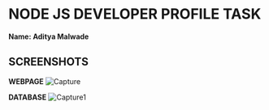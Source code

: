 # NODE JS DEVELOPER PROFILE TASK

**Name: Aditya Malwade** 

## SCREENSHOTS

**WEBPAGE**
![Capture](https://user-images.githubusercontent.com/69159108/124877548-d0989780-dfe8-11eb-8320-74bcd11ad3d7.PNG)

**DATABASE**
![Capture1](https://user-images.githubusercontent.com/69159108/124877567-d5f5e200-dfe8-11eb-8be1-75edd2c5c109.PNG)
